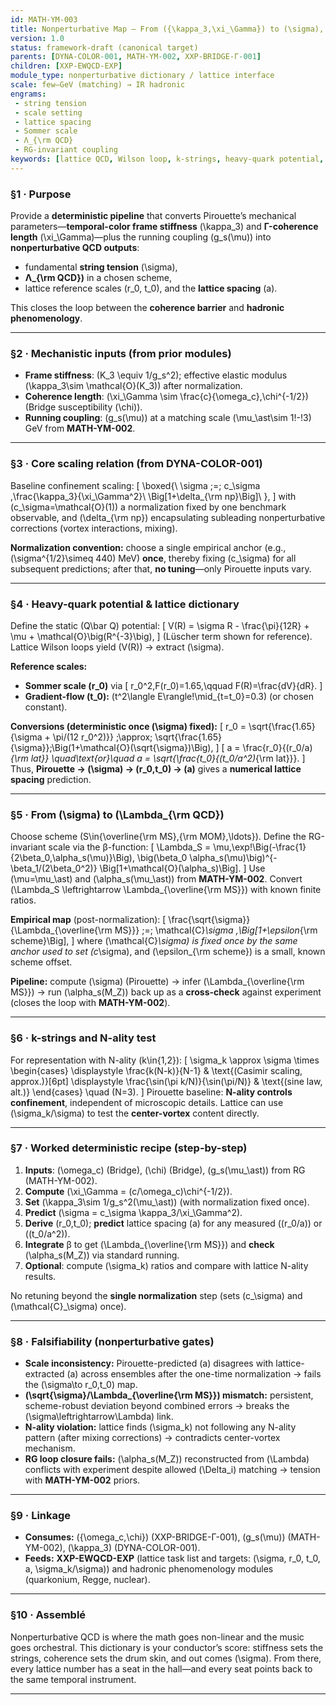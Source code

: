 ```yaml
---
id: MATH-YM-003
title: Nonperturbative Map — From ({\kappa_3,\xi_\Gamma}) to (\sigma), (\Lambda_{\rm QCD}), and Lattice Units
version: 1.0
status: framework-draft (canonical target)
parents: [DYNA-COLOR-001, MATH-YM-002, XXP-BRIDGE-Γ-001]
children: [XXP-EWQCD-EXP]
module_type: nonperturbative dictionary / lattice interface
scale: few–GeV (matching) → IR hadronic
engrams: 
 - string tension
 - scale setting
 - lattice spacing
 - Sommer scale
 - Λ_{\rm QCD}
 - RG-invariant coupling
keywords: [lattice QCD, Wilson loop, k-strings, heavy-quark potential, scale conversion, β-function integration]
---
```


### §1 · Purpose

Provide a **deterministic pipeline** that converts Pirouette’s mechanical parameters—**temporal-color frame stiffness** (\kappa_3) and **Γ-coherence length** (\xi_\Gamma)—plus the running coupling (g_s(\mu)) into **nonperturbative QCD outputs**:

* fundamental **string tension** (\sigma),
* **Λ_{\rm QCD})** in a chosen scheme,
* lattice reference scales (r_0, t_0), and the **lattice spacing** (a).

This closes the loop between the **coherence barrier** and **hadronic phenomenology**.

---

### §2 · Mechanistic inputs (from prior modules)

* **Frame stiffness**: (K_3 \equiv 1/g_s^2); effective elastic modulus (\kappa_3\sim \mathcal{O}(K_3)) after normalization.
* **Coherence length**: (\xi_\Gamma \sim \frac{c}{\omega_c},\chi^{-1/2}) (Bridge susceptibility (\chi)).
* **Running coupling**: (g_s(\mu)) at a matching scale (\mu_\ast\sim 1!-!3) GeV from **MATH-YM-002**.

---

### §3 · Core scaling relation (from DYNA-COLOR-001)

Baseline confinement scaling:
[
\boxed{\ \sigma ;=; c_\sigma ,\frac{\kappa_3}{\xi_\Gamma^2}\ \Big[1+\delta_{\rm np}\Big]\ },
]
with (c_\sigma=\mathcal{O}(1)) a normalization fixed by one benchmark observable, and (\delta_{\rm np}) encapsulating subleading nonperturbative corrections (vortex interactions, mixing).

**Normalization convention:** choose a single empirical anchor (e.g., (\sigma^{1/2}\simeq 440) MeV) **once**, thereby fixing (c_\sigma) for all subsequent predictions; after that, **no tuning**—only Pirouette inputs vary.

---

### §4 · Heavy-quark potential & lattice dictionary

Define the static (Q\bar Q) potential:
[
V(R) = \sigma R - \frac{\pi}{12R} + \mu + \mathcal{O}\big(R^{-3}\big),
]
(Lüscher term shown for reference). Lattice Wilson loops yield (V(R)) → extract (\sigma).

**Reference scales:**

* **Sommer scale (r_0)** via
  [
  r_0^2,F(r_0)=1.65,\qquad F(R)=\frac{dV}{dR}.
  ]
* **Gradient-flow (t_0):** (t^2\langle E\rangle!\mid_{t=t_0}=0.3) (or chosen constant).

**Conversions (deterministic once (\sigma) fixed):**
[
r_0 = \sqrt{\frac{1.65}{\sigma + \pi/(12 r_0^2)}}
;\approx; \sqrt{\frac{1.65}{\sigma}};\Big(1+\mathcal{O}(\sqrt{\sigma})\Big),
]
[
a = \frac{r_0}{(r_0/a)*{\rm lat}}
\quad\text{or}\quad
a = \sqrt{\frac{t_0}{(t_0/a^2)*{\rm lat}}}.
]
Thus, **Pirouette → (\sigma) → (r_0,t_0) → (a)** gives a **numerical lattice spacing** prediction.

---

### §5 · From (\sigma) to (\Lambda_{\rm QCD})

Choose scheme (S\in{\overline{\rm MS},{\rm MOM},\ldots}). Define the RG-invariant scale via the β-function:
[
\Lambda_S = \mu,\exp!\Big(-\frac{1}{2\beta_0,\alpha_s(\mu)}\Big),
\big(\beta_0 \alpha_s(\mu)\big)^{-\beta_1/(2\beta_0^2)}
\Big[1+\mathcal{O}(\alpha_s)\Big].
]
Use (\mu=\mu_\ast) and (\alpha_s(\mu_\ast)) from **MATH-YM-002**. Convert (\Lambda_S \leftrightarrow \Lambda_{\overline{\rm MS}}) with known finite ratios.

**Empirical map** (post-normalization):
[
\frac{\sqrt{\sigma}}{\Lambda_{\overline{\rm MS}}}
;=; \mathcal{C}*\sigma ,\Big[1+\epsilon*{\rm scheme}\Big],
]
where (\mathcal{C}*\sigma) is fixed once by the same anchor used to set (c*\sigma), and (\epsilon_{\rm scheme}) is a small, known scheme offset.

**Pipeline:** compute (\sigma) (Pirouette) → infer (\Lambda_{\overline{\rm MS}}) → run (\alpha_s(M_Z)) back up as a **cross-check** against experiment (closes the loop with **MATH-YM-002**).

---

### §6 · k-strings and N-ality test

For representation with N-ality (k\in{1,2}):
[
\sigma_k \approx \sigma \times
\begin{cases}
\displaystyle \frac{k(N-k)}{N-1} & \text{(Casimir scaling, approx.)}[6pt]
\displaystyle \frac{\sin(\pi k/N)}{\sin(\pi/N)} & \text{(sine law, alt.)}
\end{cases}
\quad (N=3).
]
Pirouette baseline: **N-ality controls confinement**, independent of microscopic details. Lattice can use (\sigma_k/\sigma) to test the **center-vortex** content directly.

---

### §7 · Worked **deterministic recipe** (step-by-step)

1. **Inputs**: (\omega_c) (Bridge), (\chi) (Bridge), (g_s(\mu_\ast)) from RG (MATH-YM-002).
2. **Compute** (\xi_\Gamma = (c/\omega_c)\chi^{-1/2}).
3. **Set** (\kappa_3\sim 1/g_s^2(\mu_\ast)) (with normalization fixed once).
4. **Predict** (\sigma = c_\sigma \kappa_3/\xi_\Gamma^2).
5. **Derive** (r_0,t_0); **predict** lattice spacing (a) for any measured ((r_0/a)) or ((t_0/a^2)).
6. **Integrate** β to get (\Lambda_{\overline{\rm MS}}) and **check** (\alpha_s(M_Z)) via standard running.
7. **Optional**: compute (\sigma_k) ratios and compare with lattice N-ality results.

No retuning beyond the **single normalization** step (sets (c_\sigma) and (\mathcal{C}_\sigma) once).

---

### §8 · Falsifiability (nonperturbative gates)

* **Scale inconsistency:** Pirouette-predicted (a) disagrees with lattice-extracted (a) across ensembles after the one-time normalization → fails the (\sigma\to r_0,t_0) map.
* **(\sqrt{\sigma}/\Lambda_{\overline{\rm MS}}) mismatch:** persistent, scheme-robust deviation beyond combined errors → breaks the (\sigma\leftrightarrow\Lambda) link.
* **N-ality violation:** lattice finds (\sigma_k) not following any N-ality pattern (after mixing corrections) → contradicts center-vortex mechanism.
* **RG loop closure fails:** (\alpha_s(M_Z)) reconstructed from (\Lambda) conflicts with experiment despite allowed (\Delta_i) matching → tension with **MATH-YM-002** priors.

---

### §9 · Linkage

* **Consumes:** ({\omega_c,\chi}) (XXP-BRIDGE-Γ-001), (g_s(\mu)) (MATH-YM-002), (\kappa_3) (DYNA-COLOR-001).
* **Feeds:** **XXP-EWQCD-EXP** (lattice task list and targets: (\sigma, r_0, t_0, a, \sigma_k/\sigma)) and hadronic phenomenology modules (quarkonium, Regge, nuclear).

---

### §10 · Assemblé

Nonperturbative QCD is where the math goes non-linear and the music goes orchestral. This dictionary is your conductor’s score: stiffness sets the strings, coherence sets the drum skin, and out comes (\sigma). From there, every lattice number has a seat in the hall—and every seat points back to the same temporal instrument.

---